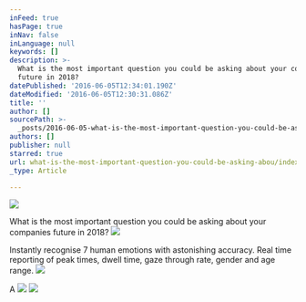 ```yaml
---
inFeed: true
hasPage: true
inNav: false
inLanguage: null
keywords: []
description: >-
  What is the most important question you could be asking about your companies
  future in 2018?
datePublished: '2016-06-05T12:34:01.190Z'
dateModified: '2016-06-05T12:30:31.086Z'
title: ''
author: []
sourcePath: >-
  _posts/2016-06-05-what-is-the-most-important-question-you-could-be-asking-abou.md
authors: []
publisher: null
starred: true
url: what-is-the-most-important-question-you-could-be-asking-abou/index.html
_type: Article

---
```

![](https://the-grid-user-content.s3-us-west-2.amazonaws.com/e5c2e286-7bdf-4c68-b475-9c943ae4b86f.png)

What is the most important question you could be asking about your companies future in 2018?
![](https://the-grid-user-content.s3-us-west-2.amazonaws.com/a609d8ec-decc-4cd7-83e1-fb37e660e46a.png)

Instantly recognise 7 human emotions with astonishing accuracy. Real time reporting of peak times, dwell time, gaze through rate, gender and age range.
![](https://the-grid-user-content.s3-us-west-2.amazonaws.com/fc1f2ca2-b0f5-4236-9614-c62f6b01795d.jpg)

A ![](https://the-grid-user-content.s3-us-west-2.amazonaws.com/5bfae30c-bba5-4903-a022-a71c2704f0bc.jpg)
![](https://the-grid-user-content.s3-us-west-2.amazonaws.com/f262bb8b-9586-43fd-88ee-d7fe2d06cc83.png)
